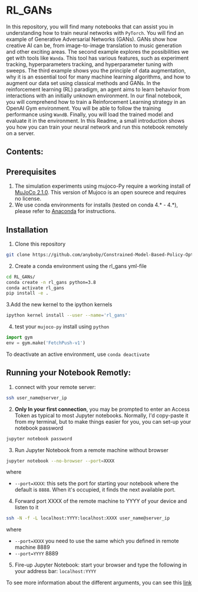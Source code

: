 # RL_GANs

In this repository, you will find many notebooks that can assist you in understanding how to train neural networks with `PyTorch`. 
You will find an example of Generative Adversarial Networks (GANs). GANs show how creative AI can be, from image-to-image translation to music generation and other exciting areas. The second example explores the possibilities we get with tools like `Wanda`. This tool has various features, such as experiment tracking, hyperparameters tracking, and hyperparameter tuning with sweeps.
The third example shows you the principle of data augmentation, why it is an essential tool for many machine learning algorithms, and how to augment our data set using classical methods and GANs.
In the reinforcement learning (RL) paradigm, an agent aims to learn behavior from interactions with an initially unknown environment. In our final notebook, you will comprehend how to train a Reinforcement Learning strategy in an OpenAI Gym environment. You will be able to follow the training performance using `WandB`. Finally, you will load the trained model and evaluate it in the environment. 
In this Readme, a small introduction shows you how you can train your neural network and run this notebook remotely on a server.  

## Contents:



## Prerequisites

1. The simulation experiments using mujoco-Py require a working install of [MuJoCo 2.1.0](https://github.com/deepmind/mujoco/releases). This version of Mujoco is an open sourece and requires no license.
2. We use conda environments for installs (tested on conda 4.* - 4.*), please refer to [Anaconda](https://docs.anaconda.com/anaconda/install/) for instructions.


## Installation

1. Clone this repository

```bash
git clone https://github.com/anyboby/Constrained-Model-Based-Policy-Optimization.git
```

2. Create a conda environment using the rl_gans yml-file

```bash
cd RL_GANs/
conda create -n rl_gans python=3.8
conda activate rl_gans
pip install -e .
```

3.Add the new kernel to the ipython kernels

```bash
ipython kernel install --user --name='rl_gans'
```

4. test your `mujoco-py` install using `python`

```python
import gym
env = gym.make('FetchPush-v1')
```

To deactivate an active environment, use `conda deactivate`

## Running your Notebook Remotly:

1. connect with your remote server:  

```bash
ssh user_name@server_ip
```

2. **Only In your first connection**, you may be prompted to enter an Access Token as typical to most Jupyter notebooks.  Normally, I'd copy-paste it from my terminal, but to make things easier for you, you can set-up your notebook password  

```bash
jupyter notebook password
```

3. Run Jupyter Notebook from a remote machine without browser

```bash
jupyter notebook --no-browser --port=XXXX
```

where

* `--port=XXXX`: this sets the port for starting your notebook where the default is `8888`. When it's occupied, it finds the next available port.

4. Forward port XXXX of the remote machine to YYYY of your device and listen to it  

```bash
ssh -N -f -L localhost:YYYY:localhost:XXXX user_name@server_ip
```

where

* `--port=XXXX` you need to use the same which you defined in remote machine 8889
* `--port=YYYY` 8889

5. Fire-up Jupyter Notebook:  start your browser and type the following in your address bar:
   `localhost:YYYY`

To see more information about the different arguments, you can see this [link](https://ljvmiranda921.github.io/notebook/2018/01/31/running-a-jupyter-notebook/)

